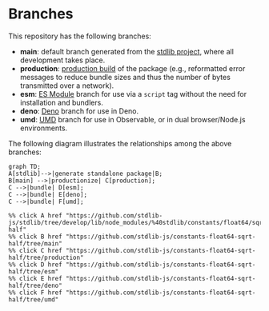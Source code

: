 <!--

@license Apache-2.0

Copyright (c) 2022 The Stdlib Authors.

Licensed under the Apache License, Version 2.0 (the "License");
you may not use this file except in compliance with the License.
You may obtain a copy of the License at

    http://www.apache.org/licenses/LICENSE-2.0

Unless required by applicable law or agreed to in writing, software
distributed under the License is distributed on an "AS IS" BASIS,
WITHOUT WARRANTIES OR CONDITIONS OF ANY KIND, either express or implied.
See the License for the specific language governing permissions and
limitations under the License.

-->

# Branches

This repository has the following branches:

-   **main**: default branch generated from the [stdlib project][stdlib-url], where all development takes place.
-   **production**: [production build][production-url] of the package (e.g., reformatted error messages to reduce bundle sizes and thus the number of bytes transmitted over a network).
-   **esm**: [ES Module][esm-url] branch for use via a `script` tag without the need for installation and bundlers.
-   **deno**: [Deno][deno-url] branch for use in Deno.
-   **umd**: [UMD][umd-url] branch for use in Observable, or in dual browser/Node.js environments.

The following diagram illustrates the relationships among the above branches:

```mermaid
graph TD;
A[stdlib]-->|generate standalone package|B;
B[main] -->|productionize| C[production];
C -->|bundle| D[esm];
C -->|bundle| E[deno];
C -->|bundle| F[umd];

%% click A href "https://github.com/stdlib-js/stdlib/tree/develop/lib/node_modules/%40stdlib/constants/float64/sqrt-half"
%% click B href "https://github.com/stdlib-js/constants-float64-sqrt-half/tree/main"
%% click C href "https://github.com/stdlib-js/constants-float64-sqrt-half/tree/production"
%% click D href "https://github.com/stdlib-js/constants-float64-sqrt-half/tree/esm"
%% click E href "https://github.com/stdlib-js/constants-float64-sqrt-half/tree/deno"
%% click F href "https://github.com/stdlib-js/constants-float64-sqrt-half/tree/umd"
```

[stdlib-url]: https://github.com/stdlib-js/stdlib/tree/develop/lib/node_modules/%40stdlib/constants/float64/sqrt-half
[production-url]: https://github.com/stdlib-js/constants-float64-sqrt-half/tree/production
[deno-url]: https://github.com/stdlib-js/constants-float64-sqrt-half/tree/deno
[umd-url]: https://github.com/stdlib-js/constants-float64-sqrt-half/tree/umd
[esm-url]: https://github.com/stdlib-js/constants-float64-sqrt-half/tree/esm